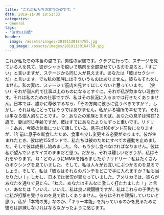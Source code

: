 ```yaml
---
title: "これが私たちの本当の姿です。"
date: 2019-11-30 18:51:33
categories:
- General
tags:
- "清水vs鳥栖"
header:
  image: /assets/images/20191130184759.jpg
  og_image: /assets/images/20191130184759.jpg
---
```


これが私たちの本当の姿です。男性の家族です。クラブに行って、ステージを見ている人を見て、彼がシャツを脱いで筋肉を全部見せているのを見ると、「すごい」と言いますが、ステージから同じ人が見えます。あなたは「彼はセクシーだ」と言います。でも私の家族にはそういうものはありません。彼らもそれをしません。私の妻は、ステージで筋肉を見せてほしくないと思っています。 （笑い）それが個人的で仕事以上のものになるとすぐに。それが私が飲まない理由です。それは私のための仕事ですが、私はその状況に入るまでは行きたくありません。日本では、誰かに尊敬するなら、「その方向に彼らに従うべきですか？」しかし、それは私にとってはそうではありません。私がいる場所で幸せです。それは単なる個人的なことです。 Q：あなたの家族と言えば。あなたの息子は現在12歳で、妻は同じ年齢ですが、彼はすでにあなたよりもずっと重いです。リドリー：ああ、今彼の体重について話している。息子は180ポンド前後になりますが、1年前に息子を断食したため、食事を少し変更する必要があります。彼が生まれたとき、彼は約155ポンドで、私たちは彼のためにすべての運動を止めました。そして彼は成長し始めました。今、もう少し食べなければなりません。彼は私が望んでいるサイズのままだと思う。だから、それは難しいだろうが、私はそれをやります。 Q：どのようにMMAを始めましたか？リドリー：私はたくさんのボクシングを見ていました、そして、私は人々がお互いにぶつかるのを見るでしょう、そして、私は「彼らはそれらのパンチをどこで手に入れますか？私も当たりたい！」しかし、日本では状況が異なっていました。アメリカでは、彼らがあなたを通りで見たら、「ねえ、あなたはそんなに激しく打たれました！」と言い、あなたは「いいえ、いいえ、私は良い戦闘機ですが、私はこれらの子供たちに私が打撃を受けるのを見て欲しくありません。彼らはそれを理解していないと思う。私が「本物の男」なのか、「キラー本能」を持っているのかを見るために彼らは訓練しなければならなかったように感じます。
